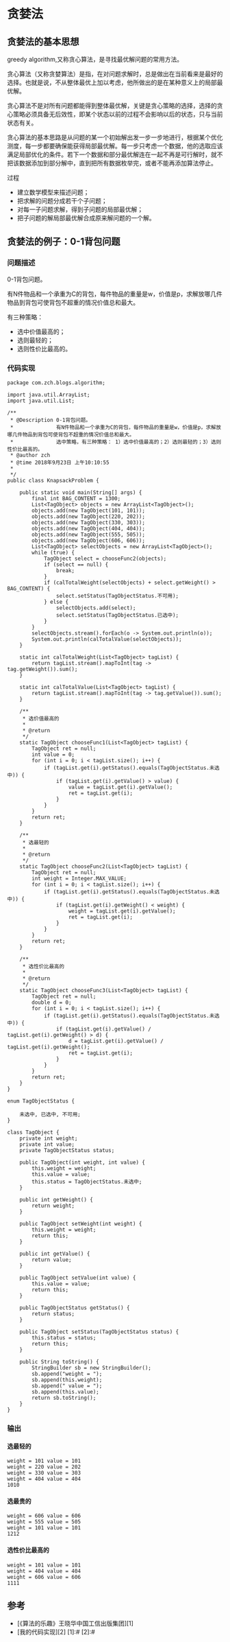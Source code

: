 # 贪婪法


## 贪婪法的基本思想

greedy algorithm,又称贪心算法，是寻找最优解问题的常用方法。


贪心算法（又称贪婪算法）是指，在对问题求解时，总是做出在当前看来是最好的选择。也就是说，不从整体最优上加以考虑，他所做出的是在某种意义上的局部最优解。

贪心算法不是对所有问题都能得到整体最优解，关键是贪心策略的选择，选择的贪心策略必须具备无后效性，即某个状态以前的过程不会影响以后的状态，只与当前状态有关。  


贪心算法的基本思路是从问题的某一个初始解出发一步一步地进行，根据某个优化测度，每一步都要确保能获得局部最优解。每一步只考虑一个数据，他的选取应该满足局部优化的条件。若下一个数据和部分最优解连在一起不再是可行解时，就不把该数据添加到部分解中，直到把所有数据枚举完，或者不能再添加算法停止。

过程

- 建立数学模型来描述问题；
- 把求解的问题分成若干个子问题；
- 对每一子问题求解，得到子问题的局部最优解；
- 把子问题的解局部最优解合成原来解问题的一个解。

## 贪婪法的例子：0-1背包问题

### 问题描述

0-1背包问题。

有N件物品和一个承重为C的背包，每件物品的重量是w，价值是p，求解放哪几件物品到背包可使背包不超重的情况价值总和最大。

有三种策略：
- 选中价值最高的；
- 选则最轻的；
- 选则性价比最高的。

### 代码实现

```
package com.zch.blogs.algorithm;

import java.util.ArrayList;
import java.util.List;

/**
 * @Description 0-1背包问题。
 *              有N件物品和一个承重为C的背包，每件物品的重量是w，价值是p，求解放哪几件物品到背包可使背包不超重的情况价值总和最大。
 *              选中策略，有三种策略： 1）选中价值最高的；2）选则最轻的；3）选则性价比最高的。
 * @author zch
 * @time 2018年9月23日 上午10:10:55
 *
 */
public class KnapsackProblem {

	public static void main(String[] args) {
		final int BAG_CONTENT = 1300;
		List<TagObject> objects = new ArrayList<TagObject>();
		objects.add(new TagObject(101, 101));
		objects.add(new TagObject(220, 202));
		objects.add(new TagObject(330, 303));
		objects.add(new TagObject(404, 404));
		objects.add(new TagObject(555, 505));
		objects.add(new TagObject(606, 606));
		List<TagObject> selectObjects = new ArrayList<TagObject>();
		while (true) {
			TagObject select = chooseFunc2(objects);
			if (select == null) {
				break;
			}
			if (calTotalWeight(selectObjects) + select.getWeight() > BAG_CONTENT) {
				select.setStatus(TagObjectStatus.不可用);
			} else {
				selectObjects.add(select);
				select.setStatus(TagObjectStatus.已选中);
			}
		}
		selectObjects.stream().forEach(o -> System.out.println(o));
		System.out.println(calTotalValue(selectObjects));
	}

	static int calTotalWeight(List<TagObject> tagList) {
		return tagList.stream().mapToInt(tag -> tag.getWeight()).sum();
	}

	static int calTotalValue(List<TagObject> tagList) {
		return tagList.stream().mapToInt(tag -> tag.getValue()).sum();
	}

	/**
	 * 选价值最高的
	 *
	 * @return
	 */
	static TagObject chooseFunc1(List<TagObject> tagList) {
		TagObject ret = null;
		int value = 0;
		for (int i = 0; i < tagList.size(); i++) {
			if (tagList.get(i).getStatus().equals(TagObjectStatus.未选中)) {
				if (tagList.get(i).getValue() > value) {
					value = tagList.get(i).getValue();
					ret = tagList.get(i);
				}
			}
		}
		return ret;
	}

	/**
	 * 选最轻的
	 *
	 * @return
	 */
	static TagObject chooseFunc2(List<TagObject> tagList) {
		TagObject ret = null;
		int weight = Integer.MAX_VALUE;
		for (int i = 0; i < tagList.size(); i++) {
			if (tagList.get(i).getStatus().equals(TagObjectStatus.未选中)) {
				if (tagList.get(i).getWeight() < weight) {
					weight = tagList.get(i).getValue();
					ret = tagList.get(i);
				}
			}
		}
		return ret;
	}

	/**
	 * 选性价比最高的
	 *
	 * @return
	 */
	static TagObject chooseFunc3(List<TagObject> tagList) {
		TagObject ret = null;
		double d = 0;
		for (int i = 0; i < tagList.size(); i++) {
			if (tagList.get(i).getStatus().equals(TagObjectStatus.未选中)) {
				if (tagList.get(i).getValue() / tagList.get(i).getWeight() > d) {
					d = tagList.get(i).getValue() / tagList.get(i).getWeight();
					ret = tagList.get(i);
				}
			}
		}
		return ret;
	}
}

enum TagObjectStatus {

	未选中, 已选中, 不可用;
}

class TagObject {
	private int weight;
	private int value;
	private TagObjectStatus status;

	public TagObject(int weight, int value) {
		this.weight = weight;
		this.value = value;
		this.status = TagObjectStatus.未选中;
	}

	public int getWeight() {
		return weight;
	}

	public TagObject setWeight(int weight) {
		this.weight = weight;
		return this;
	}

	public int getValue() {
		return value;
	}

	public TagObject setValue(int value) {
		this.value = value;
		return this;
	}

	public TagObjectStatus getStatus() {
		return status;
	}

	public TagObject setStatus(TagObjectStatus status) {
		this.status = status;
		return this;
	}

	public String toString() {
		StringBuilder sb = new StringBuilder();
		sb.append("weight = ");
		sb.append(this.weight);
		sb.append(" value = ");
		sb.append(this.value);
		return sb.toString();
	}
}

```
### 输出

#### 选最轻的
```
weight = 101 value = 101
weight = 220 value = 202
weight = 330 value = 303
weight = 404 value = 404
1010

```
#### 选最贵的
```
weight = 606 value = 606
weight = 555 value = 505
weight = 101 value = 101
1212

```
#### 选性价比最高的

```
weight = 101 value = 101
weight = 404 value = 404
weight = 606 value = 606
1111
```

## 参考

- [《算法的乐趣》王晓华中国工信出版集团][1]
- [我的代码实现][2]
[1]:#
[2]:#
